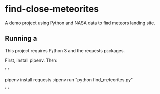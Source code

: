 # find-close-meteorites
A demo project using Python and NASA data to find meteors landing site.


## Running a

This project requires Python 3 and the requests packages.

First, install pipenv. Then:

'''

pipenv install requests
pipenv run "python find_meteorites.py"

'''
